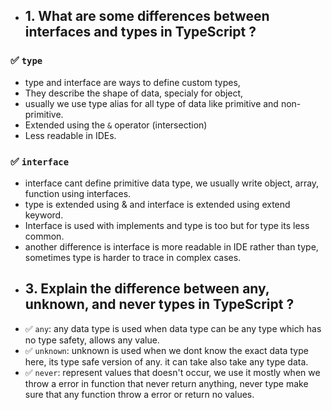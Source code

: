 
* ## 1. What are some differences between interfaces and types in TypeScript ?

### ✅ `type`
- type and interface are ways to define custom types, 
- They describe the shape of data, specialy for object, 
- usually we use type alias for all type of data like primitive and non-primitive.
- Extended using the `&` operator (intersection)
- Less readable in IDEs.
 
### ✅ `interface`
- interface cant define primitive data type, we usually write object, array, function using interfaces. 
- type is extended using & and interface is extended using extend keyword. 
- Interface is used with implements and type is too but for type its less common.
- another difference is interface is more readable in IDE rather than type, sometimes type is harder to trace in complex cases.



* ## 3. Explain the difference between any, unknown, and never types in TypeScript ?

- ✅ `any`: any data type is used when data type can be any type which has no type safety, allows any value.
- ✅ `unknown`: unknown is used when we dont know the exact data type here, its type safe version of any. it can take also take any type data.
- ✅ `never`: represent values that doesn't occur, we use it mostly when we throw a error in function that never return anything, never type make sure that any function throw a error or return no values.

